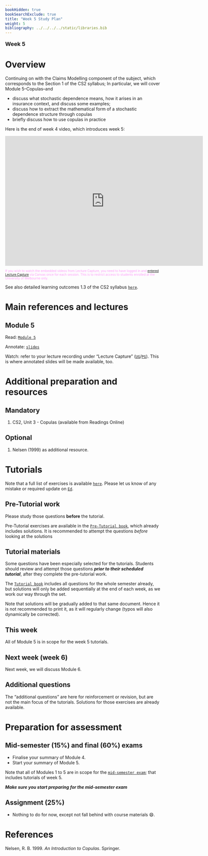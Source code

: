 ```yaml
---
bookHidden: true
bookSearchExclude: true
title: "Week 5 Study Plan"
weight: 5
bibliography: ../../../../static/libraries.bib
---
```


<p style="font-size:18px;font-weight:bold;">
Week 5
</p>

# Overview

<!-- This week, we will cover the following topics: -->

Continuing on with the Claims Modelling component of the subject, which corresponds to the Section 1 of the CS2 syllabus; In particular, we will cover Module 5–Copulas–and

- discuss what stochastic dependence means, how it arises in an insurance context, and discuss some examples;
- discuss how to extract the mathematical form of a stochastic dependence structure through copulas
- briefly discuss how to use copulas in practice

Here is the end of week 4 video, which introduces week 5:

<iframe height="420" width="640" allowfullscreen frameborder="0" src="https://echo360.net.au/media/ad3814ff-9d60-4df2-9524-e5f8ed65ab23/public?autoplay=false&amp;automute=false">
</iframe>
<p style="font-size:10px;color: rgb(252, 156, 249);">
If you wish to watch the embedded videos from Lecture Capture, you need to have logged in and <a href="https://canvas.lms.unimelb.edu.au/courses/150864/external_tools/701">entered Lecture Capture</a> via Canvas once for each session. This is to restrict access to students enrolled at the University of Melbourne only.
</p>

See also detailed learning outcomes 1.3 of the CS2 syllabus [`here`](../../0-subject-guide/SILO).

# Main references and lectures

## Module 5

Read: [`Module 5`](../../1-claims-modelling/m5-copulas)

Annotate: [`slides`](../../../output/23-GIM-M5-lec.pdf)
<!-- [``annotated slides``](../../../output/22-GIM-M1-lec_a.pdf) -->

Watch: refer to your lecture recording under “Lecture Capture” ([`UG`](https://canvas.lms.unimelb.edu.au/courses/150824/external_tools/701)/[`PG`](https://canvas.lms.unimelb.edu.au/courses/150864/external_tools/701)). This is where annotated slides will be made available, too.

# Additional preparation and resources

## Mandatory

1.  CS2, Unit 3 - Copulas (available from Readings Online)

## Optional

1.  Nelsen (1999) as additional resource.

# Tutorials

Note that a full list of exercises is available [`here`](https://canvas.lms.unimelb.edu.au/courses/173733/modules/items/4466801). Please let us know of any mistake or required update on [`Ed`](https://canvas.lms.unimelb.edu.au/courses/173733/external_tools/5601?display=borderless).

## Pre-Tutorial work

Please study those questions **before** the tutorial.

Pre-Tutorial exercises are available in the [`Pre-Tutorial book`](https://canvas.lms.unimelb.edu.au/courses/173733/modules/items/4464391), which already includes solutions. It is recommended to attempt the questions *before* looking at the solutions

## Tutorial materials

Some questions have been especially selected for the tutorials. Students should review and attempt those questions ***prior to their scheduled tutorial***, after they complete the pre-tutorial work.

The [`Tutorial book`](https://canvas.lms.unimelb.edu.au/courses/173733/modules/items/4464392) includes all questions for the whole semester already, but solutions will only be added sequentially at the end of each week, as we work our way through the set.

Note that solutions will be gradually added to that same document. Hence it is not recommended to print it, as it will regularly change (typos will also dynamically be corrected).

## This week

All of Module 5 is in scope for the week 5 tutorials.

<!-- A recording will be made available at the end of the week. -->
<!-- Here is the recording available for Week 5 from William: -->
<!--  -->
<!-- <iframe height="420" width="640" allowfullscreen frameborder=0 src="https://echo360.net.au/media/7a9c807a-f657-4a94-966e-ad7d806fbb9e/public?autoplay=false&automute=false"></iframe> -->
<!--  -->
<!-- Here is the recording available for Week 5 from Eric: -->
<!--  -->
<!-- <iframe height="420" width="640" allowfullscreen frameborder=0 src="https://echo360.net.au/media/879b33ed-6799-4dc0-ac71-d02abfe03165/public?autoplay=false&automute=false"></iframe> -->
<!--  -->
<!-- <p style="font-size:10px;color: rgb(252, 156, 249);"> If you wish to watch the embedded videos from Lecture Capture, you need to have logged in and <a href="https://canvas.lms.unimelb.edu.au/courses/145406/external_tools/701">entered Lecture Capture</a> via Canvas once for each session. This is to restrict access to students enrolled at the University of Melbourne only. </p> -->

## Next week (week 6)

Next week, we will discuss Module 6.

## Additional questions

The “additional questions” are here for reinforcement or revision, but are not the main focus of the tutorials. Solutions for those exercises are already available.

<!-- In particular this week, there are additional exercises for the out-of-scope Section 3.6. -->

# Preparation for assessment

## Mid-semester (15%) and final (60%) exams

<!-- install.packages("devtools") -->
<!-- devtools::install_github("hadley/emo") -->

- Finalise your summary of Module 4.
- Start your summary of Module 5.

Note that all of Modules 1 to 5 are in scope for the [`mid-semester exam`](../../0-subject-guide/assessment//#mid-semester-exam); that includes tutorials of week 5.

***Make sure you start preparing for the mid-semester exam***

## Assignment (25%)

- Nothing to do for now, except not fall behind with course materials 😄.

# References

<div id="refs" class="references csl-bib-body hanging-indent">

<div id="ref-Nel99" class="csl-entry">

Nelsen, R. B. 1999. *An Introduction to Copulas*. Springer.

</div>

</div>

